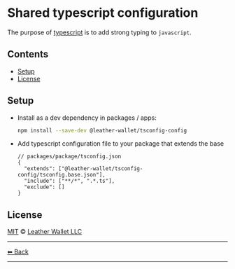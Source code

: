 # Shared typescript configuration

The purpose of [typescript](https://www.typescriptlang.org/) is to add strong typing to `javascript`.

## Contents

- [Setup](#setup)
- [License](#license)

## Setup

- Install as a dev dependency in packages / apps:

  ```sh
  npm install --save-dev @leather-wallet/tsconfig-config
  ```

- Add typescript configuration file to your package that extends the base

  ```jsonc
  // packages/package/tsconfig.json
  {
    "extends": ["@leather-wallet/tsconfig-config/tsconfig.base.json"],
    "include": ["**/*", ".*.ts"],
    "exclude": []
  }
  ```

## License

[MIT](../../LICENSE) © [Leather Wallet LLC](https://github.com/leather-wallet/mono)

---

[⬅ Back](../../README.md)

---
